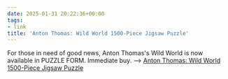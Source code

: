 ```yaml
---
date: 2025-01-31 20:22:36+00:00
tags:
- link
title: 'Anton Thomas: Wild World 1500-Piece Jigsaw Puzzle'
---
```


For those in need of good news, Anton Thomas's Wild World is now available in PUZZLE FORM. Immediate buy. --> [Anton Thomas: Wild World 1500-Piece Jigsaw Puzzle](https://www.pomegranate.com/products/anton-thomas-wild-world-1500-piece-jigsaw-puzzle)